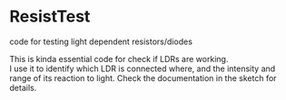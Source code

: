 # ResistTest
code for testing light dependent resistors/diodes

This is kinda essential code for check if LDRs are working.  
I use it to identify which LDR is connected where, and the intensity and range of its reaction to light.
Check the documentation in the sketch for details.
